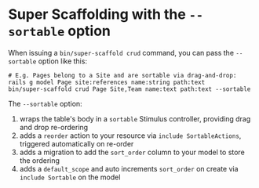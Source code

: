 # Super Scaffolding with the `--sortable` option

When issuing a `bin/super-scaffold crud` command, you can pass the `--sortable` option like this:

```
# E.g. Pages belong to a Site and are sortable via drag-and-drop:
rails g model Page site:references name:string path:text
bin/super-scaffold crud Page Site,Team name:text path:text --sortable
```

The `--sortable` option:

1. wraps the table's body in a `sortable` Stimulus controller, providing drag and drop re-ordering
2. adds a `reorder` action to your resource via `include SortableActions`, triggered automatically on re-order
3. adds a migration to add the `sort_order` column to your model to store the ordering
4. adds a `default_scope` and auto increments `sort_order` on create via `include Sortable` on the model